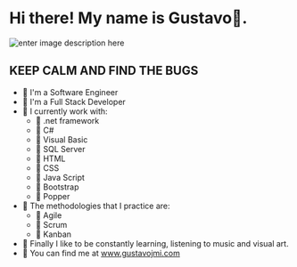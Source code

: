 # Hi there! My name is Gustavo👋.
![enter image description here](https://64.media.tumblr.com/d4744dcd59c961b3a3910785968d9898/308cfb16eca50a3b-8f/s1280x1920/00cba40c0d91ff13c98f77c3eecf416822c33886.png)
##	KEEP CALM AND FIND THE BUGS
-	🐛	I'm a Software Engineer
-	🐛	I'm a Full Stack Developer
-	🐛	I currently work with:
	-	🦋 .net framework 
	-	🦋 C# 
	-	🦋 Visual Basic 
	-	🦋 SQL Server 
	-	🦋 HTML 
	-	🦋 CSS 
	-	🦋 Java Script 
	-	🦋 Bootstrap 
	-	🦋 Popper 
-	🐛	The methodologies that I practice are:
	-	🦋 Agile 
	-	🦋 Scrum 
	-	🦋 Kanban
-	🐛	Finally I like to be constantly learning, listening to music and visual art. 
-	🐛	You can find me at www.gustavojmi.com
